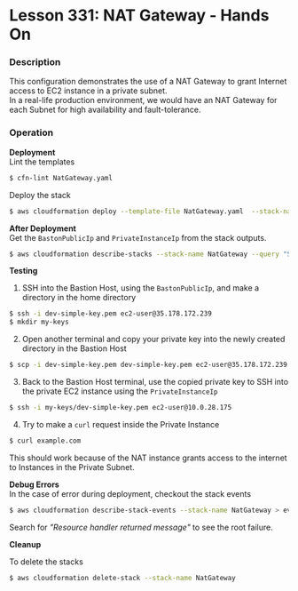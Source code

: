 # Lesson 331: NAT Gateway - Hands On

### Description

This configuration demonstrates the use of a NAT Gateway to grant Internet access to EC2 instance in a private subnet.  
In a real-life production environment, we would have an NAT Gateway for each Subnet for high availability and fault-tolerance.

### Operation

**Deployment**  
Lint the templates

```bash
$ cfn-lint NatGateway.yaml
```

Deploy the stack

```bash
$ aws cloudformation deploy --template-file NatGateway.yaml  --stack-name NatGateway --parameter-overrides file://parameters.json
```

**After Deployment**  
Get the `BastonPublicIp` and `PrivateInstanceIp` from the stack outputs.

```bash
$ aws cloudformation describe-stacks --stack-name NatGateway --query "Stacks[0].Outputs" --no-cli-pager
```

**Testing**

1. SSH into the Bastion Host, using the `BastonPublicIp`, and make a directory in the home directory

```bash
$ ssh -i dev-simple-key.pem ec2-user@35.178.172.239
$ mkdir my-keys
```

2. Open another terminal and copy your private key into the newly created directory in the Bastion Host

```bash
$ scp -i dev-simple-key.pem dev-simple-key.pem ec2-user@35.178.172.239:~/my-keys/dev-simple-key.pem
```

3. Back to the Bastion Host terminal, use the copied private key to SSH into the private EC2 instance using the `PrivateInstanceIp`

```bash
$ ssh -i my-keys/dev-simple-key.pem ec2-user@10.0.28.175
```

4. Try to make a `curl` request inside the Private Instance

```bash
$ curl example.com
```

This should work because of the NAT instance grants access to the internet to Instances in the Private Subnet.

**Debug Errors**  
 In the case of error during deployment, checkout the stack events

```bash
$ aws cloudformation describe-stack-events --stack-name NatGateway > events.json
```

Search for _"Resource handler returned message"_ to see the root failure.

**Cleanup**

To delete the stacks

```bash
$ aws cloudformation delete-stack --stack-name NatGateway
```
